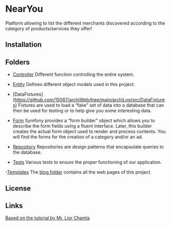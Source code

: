 # NearYou
Platform allowing to list the different merchants discovered according to the category of products/services they offer!


## Installation 

## Folders
- [Controller](https://github.com/15087/archiWeb/tree/main/archiLog/src/Controller)
Different function controlling the entire system.

- [Entity](https://github.com/15087/archiWeb/tree/main/archiLog/src/Entity)
Defines different object models used in this project.

- [DataFixtures] (https://github.com/15087/archiWeb/tree/main/archiLog/src/DataFixtures)
Fixtures are used to load a “fake” set of data into a database that can then be used for testing or to help give you some interesting data.

- [Form](https://github.com/15087/archiWeb/tree/main/archiLog/src/Form)
Symfony provides a “form builder” object which allows you to describe the form fields using a fluent interface. Later, this builder creates the actual form object used to render and process contents.
You will find the forms for the creation of a category and/or an ad.

- [Repository](https://github.com/15087/archiWeb/tree/main/archiLog/src/Repository)
Repositories are design patterns that encapsulate queries to the database.

- [Tests](https://github.com/15087/archiWeb/tree/main/archiLog/tests)
Various tests to ensure the proper functioning of our application.

-[Templates](https://github.com/15087/archiWeb/tree/main/archiLog/templates)
The [blog folder](https://github.com/15087/archiWeb/tree/main/archiLog/templates/blog) contains all the web pages of this project.

## License 

## Links 

[Based on the tutorial by Mr. Lior Chamla](https://www.youtube.com/watch?v=_GjHWa9hQic)
